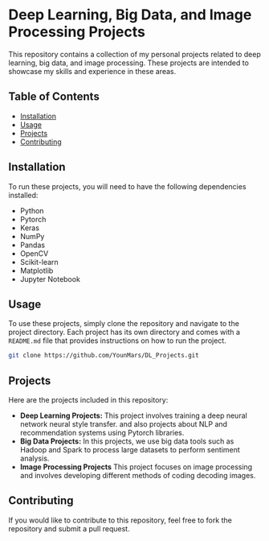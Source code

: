 # Deep Learning, Big Data, and Image Processing Projects

This repository contains a collection of my personal projects related to deep learning, big data, and image processing. These projects are intended to showcase my skills and experience in these areas.

## Table of Contents

- [Installation](#installation)
- [Usage](#usage)
- [Projects](#projects)
- [Contributing](#contributing)


## Installation

To run these projects, you will need to have the following dependencies installed:

- Python 
- Pytorch
- Keras
- NumPy
- Pandas
- OpenCV
- Scikit-learn
- Matplotlib
- Jupyter Notebook



## Usage

To use these projects, simply clone the repository and navigate to the project directory. Each project has its own directory and comes with a `README.md` file that provides instructions on how to run the project.
```bash
git clone https://github.com/YounMars/DL_Projects.git

```
## Projects

Here are the projects included in this repository:

- **Deep Learning Projects:** This project involves training a deep neural network neural style transfer. and also projects about NLP and recommendation systems using Pytorch libraries.
- **Big Data Projects:** In this projects, we use big data tools such as Hadoop and Spark to process large datasets to perform sentiment analysis. 
- **Image Processing Projects** This project focuses on image processing and involves developing different methods of coding decoding images.

## Contributing

If you would like to contribute to this repository, feel free to fork the repository and submit a pull request. 

